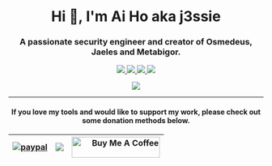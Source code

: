 <h1 align="center">Hi 👋, I'm Ai Ho aka j3ssie</h1>
<h3 align="center">A passionate security engineer and creator of Osmedeus, Jaeles and Metabigor.</h3>

<p align="center">
  <a href="https://twitter.com/j3ssiejjj">
    <img src="https://img.shields.io/twitter/follow/j3ssiejjj?style=for-the-badge&label=%40j3ssiejjj&logo=twitter&logoColor=00AEFF&labelColor=black&color=7fff00">  </a>
  <a href="https://www.linkedin.com/in/ai-ho-0525a710b/">
    <img src="https://img.shields.io/badge/-Ai%20Ho-blue?style=for-the-badge&logo=Linkedin&logoColor=00AEFF&labelColor=black&color=black">
  </a>
  
  <a href="https://j3ssie.github.io/">
    <img src="https://img.shields.io/badge/j3ssie.github.io-0078D4?style=for-the-badge&logo=Google-Chrome&logoColor=00AEFF&labelColor=black&color=black">
  </a>
  
  <a href="mailto:j3ssiejjj@gmail.com">
    <img src="https://img.shields.io/badge/j3ssiejjj@gmail.com-0078D4?style=for-the-badge&logo=Microsoft-Outlook&logoColor=00AEFF&labelColor=black&color=black">
  </a>

</p>

<p align="center">
<a href="https://github.com/j3ssie">
  <img align="center" src="https://github-readme-stats.vercel.app/api?username=j3ssie&count_private=true&show_icons=true&theme=chartreuse-dark" />
</a>
</p>

<hr />

<h4>
<p align="center">
 If you love my tools and would like to support my work, please check out some donation methods below. 
</p>
</h4>


| [![paypal](https://www.paypalobjects.com/en_US/i/btn/btn_donateCC_LG.gif)](https://paypal.me/j3ssiejjj)  | <a href="https://patreon.com/j3ssie"><img src="https://img.shields.io/endpoint.svg?url=https%3A%2F%2Fshieldsio-patreon.vercel.app%2Fapi%3Fusername%3Dj3ssie%26type%3Dpatrons&style=for-the-badge"></a>   | <a href="https://www.buymeacoffee.com/j3ssie" target="_blank"><img src="https://cdn.buymeacoffee.com/buttons/default-orange.png" alt="Buy Me A Coffee" height="41" width="174"></a> | 
| :---        |    :----:    |    ----:   |
